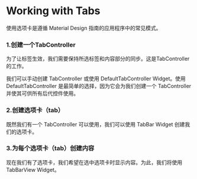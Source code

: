# Working with Tabs

使用选项卡是遵循 Material Design 指南的应用程序中的常见模式。

### 1.创建一个TabController

为了让标签生效，我们需要保持所选标签和内容部分的同步。这是TabController的工作。

我们可以手动创建 TabController 或使用 DefaultTabController Widget。使用DefaultTabController 是最简单的选择，因为它会为我们创建一个 TabController 并使其可供所有后代控件使用。

### 2.创建选项卡（tab）

既然我们有一个 TabController 可以使用，我们可以使用 TabBar Widget 创建我们的选项卡。

### 3.为每个选项卡（tab）创建内容

现在我们有了选项卡，我们希望在选中选项卡时显示内容。为此，我们将使用 TabBarView Widget。

